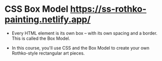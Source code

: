 # CSS Box Model https://ss-rothko-painting.netlify.app/

- Every HTML element is its own box – with its own spacing and a border. This is called the Box Model.

- In this course, you'll use CSS and the Box Model to create your own Rothko-style rectangular art pieces.